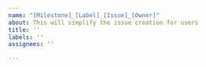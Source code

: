 ```yaml
---
name: "[Milestone]_[Label]_[Issue]_[Owner]"
about: This will simplify the issue creation for users
title: ''
labels: ''
assignees: ''

---
```



